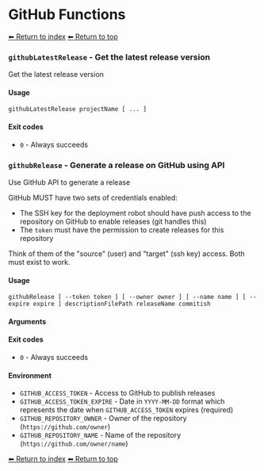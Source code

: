 # GitHub Functions

[⬅ Return to index](index.md)
[⬅ Return to top](../index.md)


### `githubLatestRelease` - Get the latest release version

Get the latest release version

#### Usage

    githubLatestRelease projectName [ ... ]
    

#### Exit codes

- `0` - Always succeeds

### `githubRelease` - Generate a release on GitHub using API

Use GitHub API to generate a release

GitHub MUST have two sets of credentials enabled:

- The SSH key for the deployment robot should have push access to the repository on GitHub to enable releases (git handles this)
- The `token` must have the permission to create releases for this repository

Think of them of the "source" (user) and "target" (ssh key) access. Both must exist to work.

#### Usage

    githubRelease [ --token token ] [ --owner owner ] [ --name name ] [ --expire expire ] descriptionFilePath releaseName commitish
    

#### Arguments



#### Exit codes

- `0` - Always succeeds

#### Environment

- `GITHUB_ACCESS_TOKEN` - Access to GitHub to publish releases
- `GITHUB_ACCESS_TOKEN_EXPIRE` - Date in `YYYY-MM-DD` format which represents the date when `GITHUB_ACCESS_TOKEN` expires (required)
- `GITHUB_REPOSITORY_OWNER` - Owner of the repository (`https://github.com/owner`)
- `GITHUB_REPOSITORY_NAME` - Name of the repository (`https://github.com/owner/name`)

[⬅ Return to index](index.md)
[⬅ Return to top](../index.md)
